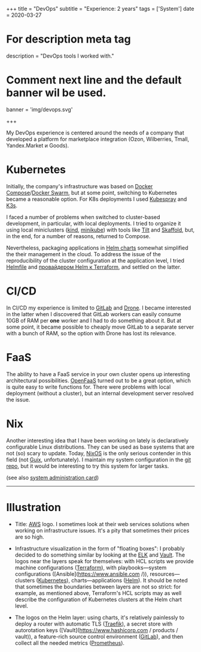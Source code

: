 +++
title = "DevOps"
subtitle = "Experience: 2 years"
tags = ['System']
date = 2020-03-27

# For description meta tag
description = "DevOps tools I worked with."

# Comment next line and the default banner wil be used.
banner = 'img/devops.svg'

+++

My DevOps experience is centered around the needs of a company that developed a platform for marketplace integration (Ozon, Wilberries, Tmall, Yandex.Market и Goods).

# Kubernetes

Initially, the company's infrastructure was based on [Docker Compose](https://docs.docker.com/compose/)/[Docker Swarm](https://docs.docker.com/engine/swarm/), but at some point, switching to Kubernetes became a reasonable option. For K8s deployments I used [Kubespray](https://kubespray.io/) and [K3s](https://k3s.io/).

I faced a number of problems when switched to cluster-based development, in particular, with local deployments. I tried to organize it using local miniclusters ([kind](https://kind.sigs.k8s.io/), [minikube](https://minikube.sigs.k8s.io/docs/)) with tools like [Tilt](https://tilt.dev/) and [Skaffold](https://skaffold.dev/), but, in the end, for a number of reasons, returned to Compose.

Nevertheless, packaging applications in [Helm charts](https://helm.sh/) somewhat simplified the their management in the cloud. To address the issue of the reproducibility of the cluster configuration at the application level, I tried [Helmfile](https://github.com/roboll/helmfile) and [провайдером Helm к Terraform](https://registry.terraform.io/providers/hashicorp/helm/latest/docs), and settled on the latter.

# CI/CD

In CI/CD my experience is limited to [GitLab](https://docs.gitlab.com/ee/ci/) and [Drone](https://www.drone.io/). I became interested in the latter when I discovered that GitLab workers can easily consume 10GB of RAM per **one** worker and I had to do something about it. But at some point, it became possible to cheaply move GitLab to a separate server with a bunch of RAM, so the option with Drone has lost its relevance.

# FaaS

The ability to have a FaaS service in your own cluster opens up interesting architectural possibilities. [OpenFaaS](https://www.openfaas.com/) turned out to be a great option, which is quite easy to write functions for. There were problems with local deployment (without a cluster), but an internal development server resolved the issue.

# Nix

Another interesting idea that I have been working on lately is declaratively configurable Linux distributions. They can be used as base systems that are not (so) scary to update. Today, [NixOS](https://nixos.org/) is the only serious contender in this field (not [Guix](https://guix.gnu.org/), unfortunately). I maintain my system configuration in the [git repo](https://git.sr.ht/~alekfed/nix-config/tree), but it would be interesting to try this system for larger tasks.

(see also [system administration card](/skills/linux_bsd))

___
# Illustration

- Title: [AWS](https://aws.amazon.com/) logo. I sometimes look at their web services solutions when working on infrastructure issues. It's a pity that sometimes their prices are so high.

- Infrastructure visualization in the form of "floating boxes": I probably decided to do something similar by looking at the [ELK](https://www.elastic.co/what-is/elk-stack) and [Vault](https://www.hashicorp.com/products/vault). The logos near the layers speak for themselves: with HCL scripts we provide machine configurations ([Terraform](https://www.terraform.io/)), with playbooks—system configurations ([Ansible](https://www.ansible.com /)), resources—clusters ([Kubernetes](https://kubernetes.io/)), charts—applications ([Helm](https://helm.sh/)). It should be noted that sometimes the boundaries between layers are not so strict: for example, as mentioned above, Terraform's HCL scripts may as well describe the configuration of Kubernetes clusters at the Helm chart level.

- The logos on the Helm layer: using charts, it's relatively painlessly to deploy a router with automatic TLS ([Traefik](https://traefik.io/traefik/)), a secret store with autorotation keys ([Vault](https://www.hashicorp.com / products / vault)), a feature-rich source control environment ([GitLab](https://gitlab.com/)), and then collect all the needed metrics ([Prometheus](https://prometheus.io/)).
